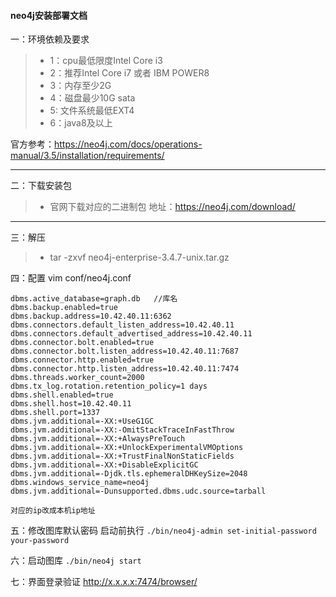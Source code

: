 #### neo4j安装部署文档



一：环境依赖及要求
 > * 1：cpu最低限度Intel Core i3
 > * 2：推荐Intel Core i7 或者 IBM POWER8
 > * 3：内存至少2G
 > * 4：磁盘最少10G sata
 > * 5: 文件系统最低EXT4
 > * 6：java8及以上

 官方参考：https://neo4j.com/docs/operations-manual/3.5/installation/requirements/

-------------------------------------------------------------------

二：下载安装包
> * 官网下载对应的二进制包  地址：https://neo4j.com/download/

-------------------------------------------------------------------


三：解压

> * tar -zxvf  neo4j-enterprise-3.4.7-unix.tar.gz
 
四：配置
vim conf/neo4j.conf
```
dbms.active_database=graph.db   //库名
dbms.backup.enabled=true
dbms.backup.address=10.42.40.11:6362   
dbms.connectors.default_listen_address=10.42.40.11
dbms.connectors.default_advertised_address=10.42.40.11
dbms.connector.bolt.enabled=true
dbms.connector.bolt.listen_address=10.42.40.11:7687
dbms.connector.http.enabled=true
dbms.connector.http.listen_address=10.42.40.11:7474
dbms.threads.worker_count=2000
dbms.tx_log.rotation.retention_policy=1 days
dbms.shell.enabled=true
dbms.shell.host=10.42.40.11
dbms.shell.port=1337
dbms.jvm.additional=-XX:+UseG1GC
dbms.jvm.additional=-XX:-OmitStackTraceInFastThrow
dbms.jvm.additional=-XX:+AlwaysPreTouch
dbms.jvm.additional=-XX:+UnlockExperimentalVMOptions
dbms.jvm.additional=-XX:+TrustFinalNonStaticFields
dbms.jvm.additional=-XX:+DisableExplicitGC
dbms.jvm.additional=-Djdk.tls.ephemeralDHKeySize=2048
dbms.windows_service_name=neo4j
dbms.jvm.additional=-Dunsupported.dbms.udc.source=tarball

对应的ip改成本机ip地址
```

五：修改图库默认密码
启动前执行
`./bin/neo4j-admin set-initial-password your-password`

六：启动图库
`./bin/neo4j start `


七：界面登录验证
 http://x.x.x.x:7474/browser/